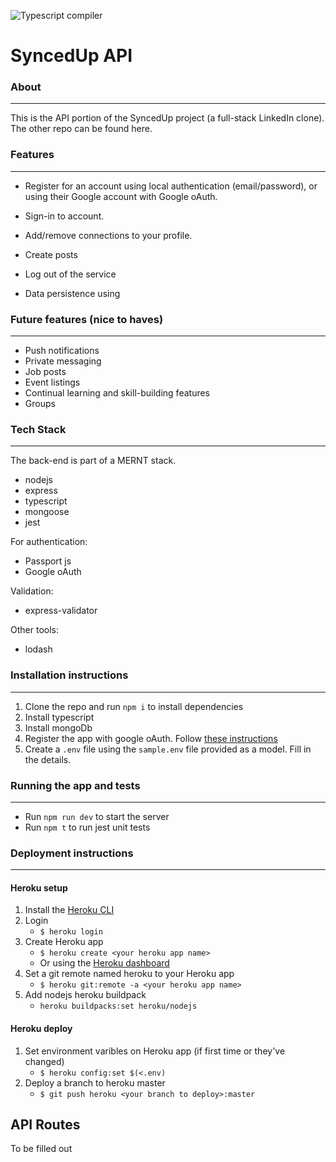 ![Typescript compiler](https://github.com/chingu-voyages/v25-bears-team-05-repo2/workflows/Typescript%20compiler/badge.svg)
# SyncedUp API

### About

---

This is the API portion of the SyncedUp project (a full-stack LinkedIn clone). The other repo can be found here.

### Features

---

- Register for an account using local authentication (email/password), or using their Google account with Google oAuth.

- Sign-in to account.
- Add/remove connections to your profile.
- Create posts

- Log out of the service
- Data persistence using

### Future features (nice to haves)

---

- Push notifications
- Private messaging
- Job posts
- Event listings
- Continual learning and skill-building features
- Groups

### Tech Stack

---

The back-end is part of a MERNT stack.

- nodejs
- express
- typescript
- mongoose
- jest

For authentication:

- Passport js
- Google oAuth

Validation:

- express-validator

Other tools:

- lodash

### Installation instructions

---

1. Clone the repo and run `npm i` to install dependencies
2. Install typescript
3. Install mongoDb
4. Register the app with google oAuth. Follow [these instructions](https://developers.google.com/identity/protocols/oauth2)
5. Create a `.env` file using the `sample.env` file
   provided as a model. Fill in the details.

### Running the app and tests

---

- Run `npm run dev` to start the server
- Run `npm t` to run jest unit tests

### Deployment instructions

---

#### Heroku setup 
1. Install the [Heroku CLI](https://devcenter.heroku.com/articles/heroku-cli)
1. Login
    - `$ heroku login`
1. Create Heroku app 
    - `$ heroku create <your heroku app name>`
    - Or using the [Heroku dashboard](https://dashboard.heroku.com/)
1. Set a git remote named heroku to your Heroku app
    - `$ heroku git:remote -a <your heroku app name>`
1. Add nodejs heroku buildpack
   - `heroku buildpacks:set heroku/nodejs`

#### Heroku deploy
1. Set environment varibles on Heroku app (if first time or they've changed)
    - `$ heroku config:set $(<.env)`
1. Deploy a branch to heroku master
    - `$ git push heroku <your branch to deploy>:master`
## API Routes

To be filled out
